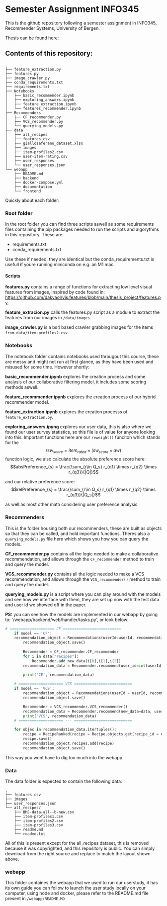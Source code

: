 # Semester Assignment INFO345

This is the github repository following a semester assignment in INFO345, Recommender Systems, University of Bergen.

Thesis can be found here:

## Contents of this repository:
```
.
├── feature_extraction.py
├── features.py
├── image_crawler.py
├── conda_requirements.txt
├── requirements.txt
├── Notebooks
│   ├── basic_recommender.ipynb
│   ├── exploring_answers.ipynb
│   ├── feature_extraction.ipynb
│   └── features_recommender.ipynb
├── Recommenders
│   ├── CF_recommender.py
│   ├── VCS_recommender.py
│   └── querying_models.py
├── data
│   ├── all_recipes
│   ├── features.csv
│   ├── giallozaferano_dataset.xlsx
│   ├── images
│   ├── item-profiles2.csv
│   ├── user-item-rating.csv
│   ├── user_responses
│   └── user_responses.json
└── webapp
    ├── README.md
    ├── backend
    ├── docker-compose.yml
    ├── documentation
    └── frontend
```
Quickly about each folder:
### Root folder
In the root folder you can find three scripts aswell as some requirements files containing the pip packages needed to run the scripts and algorythms in this repository. These are:
 - requirements.txt
 - conda_requirements.txt

Use these if needed, they are identical but the conda_requirements.txt is usefull if youre running miniconda on e.g. an M1 mac.
#### Scripts
**features.py** contains a range of functions for extracting low level visual features from images, inspired by code found in: https://github.com/dakvaol/vis.features/blob/main/thesis_project/features.py.

**feature_extracion.py** calls the features.py script as a module to extract the features from our images in `/data/images`.

**image_crawler.py** is a bs4 based crawler grabbing images for the items `from data/item-profiles2.csv`.

### Notebooks
The notebook folder contains notebooks used througout this course, these are messy and might not run at first glance, as they have been used and misused for some time. However shortly:

**basic_recommender.ipynb** explores the creation process and some analysis of our collaborative filtering model, it includes some scoring methods aswell. 

**feature_recommender.ipynb** explores the creation process of our hybrid recommender model.

**feature_extraction.ipynb** explores the creation processs of `feature_extraction.py`.

**exploring_answers.ipyng** explores our user data, this is also where we found our user survey statistics, so this file is of value for anyone looking into this. Important functions here are our `reweight()` funciton which stands for the 
$$rsw_{score}= item_{rated} \times (sw_{score} \times aw)$$
function logic, we also calculate the absolute preference score here:
$$absPreference_{s} = \frac{\sum_{r\in Q_s} r_{q1}  \times r_{q2} \times r_{q3}}{|Q|}$$

and our relative preference score:
$$relPreference_{s} = \frac{\sum_{r\in Q_s} r_{q1}  \times r_{q2} \times r_{q3}}{|Q_s|}$$

as well as most other math considering user preference analysis.

### Recommenders 
This is the folder housing both our recommenders, these are built as objects so that they can be called, and hold important functions. Theres also a `querying_models.py` file here which shows you how you can query the models.

**CF_recommender.py** contains all the logic needed to make a collaborative recommendation, and allows through the `CF_recommender` method to train and query the model. 

**VCS_recommender.py** contains all the logic needed to make a VCS recommendation, and allows through the `VCS_recommender()` method to train and query the model.

**querying_models.py** is a script where you can play around with the models and see how we interface with them, they are set up now with the test data and user id we showed off in the paper.

**PS:** you can see how the models are implemented in our webapp by going to: '/webapp/backend/web/handler/tasks.py', or look below:
```python
# ==================== CF ==========================
    if model == 'CF':
    recommendation_object = Recommendations(userId=userId, recommendation_model = model)
        recommendation_object.save()
         
        Recommender = CF_recommender.CF_recommender
        for i in data["recipes"]:
            Recommender.add_new_data(i[0],i[1],i[2])
        recommendation_data = Recommender.recommend(user_id=int(userId), top_recipes=30)
        
        print('CF', recommendation_data)

    # ==================== VCS ==========================
    if model == 'VCS':
        recommendation_object = Recommendations(userId = userId, recommendation_model = model)
        recommendation_object.save()

        Recommender = VCS_recommender.VCS_recommender()
        recommendation_data = Recommender.recommend(new_data=data, user_id=int(userId))
        print('VCS', recommendation_data)
    # ==================== --- ==========================

    for objec in recommendation_data.itertuples():
        recipe = RecipeRanked(recipe = Recipe.objects.get(recipe_id = objec.recipe), rank=1)
        recipe.save()
        recommendation_object.recipes.add(recipe)
        recommendation_object.save()
```
This way you wont have to dig too much into the webapp.


### Data
The data folder is expected to contain the following data:
```
.
├── features.csv
├── images
├── user_responses.json
└── all_recipes/
    ├── BMJ-data-all--b-new.csv
    ├── item-profiles1.csv
    ├── item-profiles2.csv
    ├── item-profiles3.csv
    ├── readme.md
    └── readme.txt
```
All of this is present except for the all_recipes dataset, this is removed because it was copyrighted, and this repository is public. You can simply download from the right source and replace to match the layout shown above.

### webapp
This folder containes the webapp that we used to run our userstudy, it has its own guide you can follow to launch the user study locally on your computer, using node and docker, please refer to the README.md file present in `/webapp/README.MD`